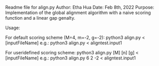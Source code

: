 Readme file for align.py
Author: Etha Hua
Date: Feb 8th, 2022
Purpose: Implementation of the global alignment algorithm
with a naive scoring function and a linear gap genalty.

Usage: 

For default scoring scheme (M=4, m=-2, g=-2):
python3 align.py < [inputFileName]
e.g.: python3 align.py < aligntest.input1

For useridefined scoring scheme:
python3 align.py [M] [n] [g] < [inputFileName]
e.g.: python3 align.py 6 2 -2 < aligntest.input1
